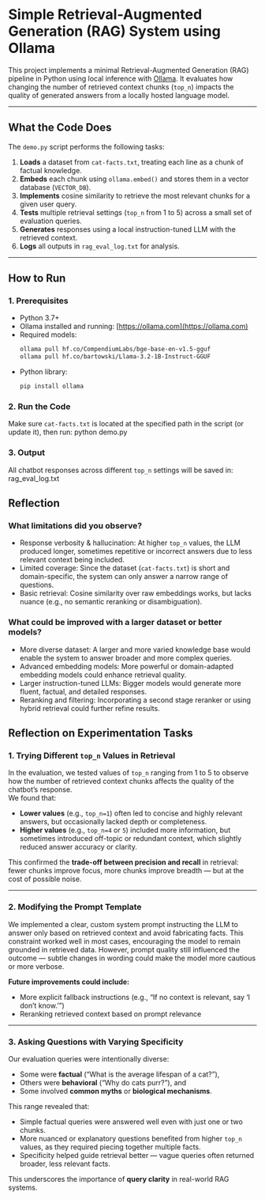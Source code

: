 # Simple Retrieval-Augmented Generation (RAG) System using Ollama

This project implements a minimal Retrieval-Augmented Generation (RAG) pipeline in Python using local inference with [Ollama](https://ollama.com). It evaluates how changing the number of retrieved context chunks (`top_n`) impacts the quality of generated answers from a locally hosted language model.

---

## What the Code Does

The `demo.py` script performs the following tasks:

1. **Loads** a dataset from `cat-facts.txt`, treating each line as a chunk of factual knowledge.
2. **Embeds** each chunk using `ollama.embed()` and stores them in a vector database (`VECTOR_DB`).
3. **Implements** cosine similarity to retrieve the most relevant chunks for a given user query.
4. **Tests** multiple retrieval settings (`top_n` from 1 to 5) across a small set of evaluation queries.
5. **Generates** responses using a local instruction-tuned LLM with the retrieved context.
6. **Logs** all outputs in `rag_eval_log.txt` for analysis.

---

## How to Run

### 1. Prerequisites

- Python 3.7+
- Ollama installed and running: [https://ollama.com](https://ollama.com)
- Required models:
  ```bash
  ollama pull hf.co/CompendiumLabs/bge-base-en-v1.5-gguf
  ollama pull hf.co/bartowski/Llama-3.2-1B-Instruct-GGUF
  
- Python library:
  ```bash
  pip install ollama

### 2. Run the Code
Make sure `cat-facts.txt` is located at the specified path in the script (or update it), then run:
  python demo.py

### 3. Output
All chatbot responses across different `top_n` settings will be saved in:
  rag_eval_log.txt

## Reflection

### What limitations did you observe?

- Response verbosity & hallucination: At higher `top_n` values, the LLM produced longer, sometimes repetitive or incorrect answers due to less relevant context being included.
- Limited coverage: Since the dataset (`cat-facts.txt`) is short and domain-specific, the system can only answer a narrow range of questions.
- Basic retrieval: Cosine similarity over raw embeddings works, but lacks nuance (e.g., no semantic reranking or disambiguation).

### What could be improved with a larger dataset or better models?

- More diverse dataset: A larger and more varied knowledge base would enable the system to answer broader and more complex queries.
- Advanced embedding models: More powerful or domain-adapted embedding models could enhance retrieval quality.
- Larger instruction-tuned LLMs: Bigger models would generate more fluent, factual, and detailed responses.
- Reranking and filtering: Incorporating a second stage reranker or using hybrid retrieval could further refine results.

## Reflection on Experimentation Tasks

### 1. Trying Different `top_n` Values in Retrieval

In the evaluation, we tested values of `top_n` ranging from 1 to 5 to observe how the number of retrieved context chunks affects the quality of the chatbot’s response.  
We found that:

- **Lower values** (e.g., `top_n=1`) often led to concise and highly relevant answers, but occasionally lacked depth or completeness.
- **Higher values** (e.g., `top_n=4` or `5`) included more information, but sometimes introduced off-topic or redundant context, which slightly reduced answer accuracy or clarity.

This confirmed the **trade-off between precision and recall** in retrieval: fewer chunks improve focus, more chunks improve breadth — but at the cost of possible noise.

---

### 2. Modifying the Prompt Template

We implemented a clear, custom system prompt instructing the LLM to answer only based on retrieved context and avoid fabricating facts. This constraint worked well in most cases, encouraging the model to remain grounded in retrieved data. However, prompt quality still influenced the outcome — subtle changes in wording could make the model more cautious or more verbose.

**Future improvements could include:**

- More explicit fallback instructions (e.g., “If no context is relevant, say ‘I don’t know.’”)
- Reranking retrieved context based on prompt relevance

---

### 3. Asking Questions with Varying Specificity

Our evaluation queries were intentionally diverse:

- Some were **factual** (“What is the average lifespan of a cat?”),
- Others were **behavioral** (“Why do cats purr?”), and
- Some involved **common myths** or **biological mechanisms**.

This range revealed that:

- Simple factual queries were answered well even with just one or two chunks.
- More nuanced or explanatory questions benefited from higher `top_n` values, as they required piecing together multiple facts.
- Specificity helped guide retrieval better — vague queries often returned broader, less relevant facts.

This underscores the importance of **query clarity** in real-world RAG systems.

